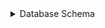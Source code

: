 <Details><Summary>Database Schema</Summary>

![hrm-db](https://github.com/Nazar161/hrm-system/assets/49819458/4ef7659f-d2ce-4aca-b386-b2e836f68e81)

</Details>

